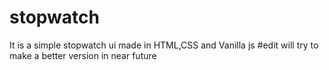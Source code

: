 # stopwatch
It is a simple stopwatch ui made in HTML,CSS and Vanilla js
#edit
will try to make a better version in near future
